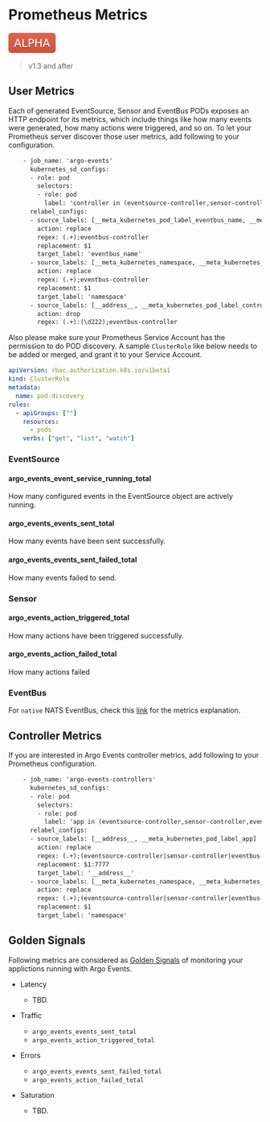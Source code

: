 # Prometheus Metrics

![alpha](assets/alpha.svg)

> v1.3 and after

## User Metrics

Each of generated EventSource, Sensor and EventBus PODs exposes an HTTP endpoint
for its metrics, which include things like how many events were generated, how
many actions were triggered, and so on. To let your Prometheus server discover
those user metrics, add following to your configuration.

```txt
    - job_name: 'argo-events'
      kubernetes_sd_configs:
      - role: pod
        selectors:
        - role: pod
          label: 'controller in (eventsource-controller,sensor-controller,eventbus-controller)'
      relabel_configs:
      - source_labels: [__meta_kubernetes_pod_label_eventbus_name, __meta_kubernetes_pod_label_controller]
        action: replace
        regex: (.+);eventbus-controller
        replacement: $1
        target_label: 'eventbus_name'
      - source_labels: [__meta_kubernetes_namespace, __meta_kubernetes_pod_label_controller]
        action: replace
        regex: (.+);eventbus-controller
        replacement: $1
        target_label: 'namespace'
      - source_labels: [__address__, __meta_kubernetes_pod_label_controller]
        action: drop
        regex: (.+):(\d222);eventbus-controller
```

Also please make sure your Prometheus Service Account has the permission to do
POD discovery. A sample `ClusterRole` like below needs to be added or merged,
and grant it to your Service Account.

```yaml
apiVersion: rbac.authorization.k8s.io/v1beta1
kind: ClusterRole
metadata:
  name: pod-discovery
rules:
  - apiGroups: [""]
    resources:
      - pods
    verbs: ["get", "list", "watch"]
```

### EventSource

#### argo_events_event_service_running_total

How many configured events in the EventSource object are actively running.

#### argo_events_events_sent_total

How many events have been sent successfully.

#### argo_events_events_sent_failed_total

How many events failed to send.

### Sensor

#### argo_events_action_triggered_total

How many actions have been triggered successfully.

#### argo_events_action_failed_total

How many actions failed

### EventBus

For `native` NATS EventBus, check this
[link](https://github.com/nats-io/prometheus-nats-exporter) for the metrics
explanation.

## Controller Metrics

If you are interested in Argo Events controller metrics, add following to your
Prometheus configuration.

```txt
    - job_name: 'argo-events-controllers'
      kubernetes_sd_configs:
      - role: pod
        selectors:
        - role: pod
          label: 'app in (eventsource-controller,sensor-controller,eventbus-controller)'
      relabel_configs:
      - source_labels: [__address__, __meta_kubernetes_pod_label_app]
        action: replace
        regex: (.+);(eventsource-controller|sensor-controller|eventbus-controller)
        replacement: $1:7777
        target_label: '__address__'
      - source_labels: [__meta_kubernetes_namespace, __meta_kubernetes_pod_label_app]
        action: replace
        regex: (.+);(eventsource-controller|sensor-controller|eventbus-controller)
        replacement: $1
        target_label: 'namespace'
```

## Golden Signals

Following metrics are considered as
[Golden Signals](https://sre.google/sre-book/monitoring-distributed-systems/#xref_monitoring_golden-signals)
of monitoring your applictions running with Argo Events.

- Latency

  - TBD.

- Traffic

  - `argo_events_events_sent_total`
  - `argo_events_action_triggered_total`

- Errors

  - `argo_events_events_sent_failed_total`
  - `argo_events_action_failed_total`

- Saturation

  - TBD.
